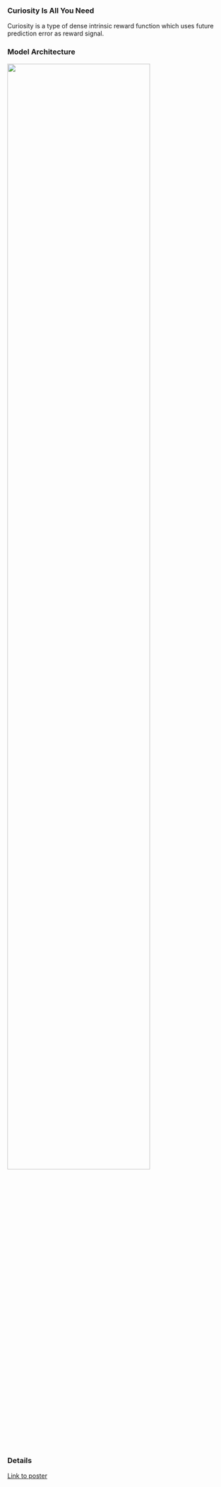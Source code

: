 ### Curiosity Is All You Need

Curiosity is a type of dense intrinsic reward function which uses future prediction error as reward signal. 


### Model Architecture

<img src="resources/model.jpg" width="80%">


### Details

[Link to poster](resources/poster.pdf)

